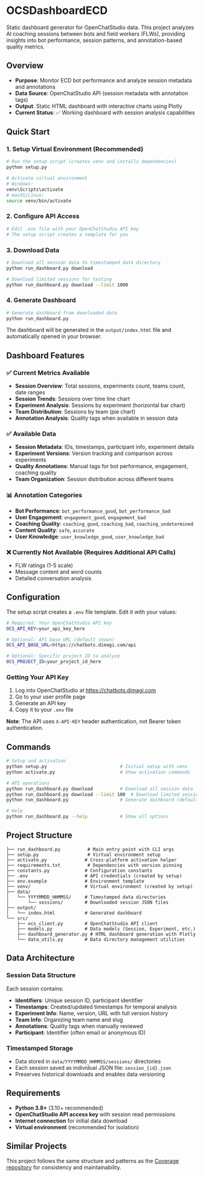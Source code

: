 # OCSDashboardECD
Static dashboard generator for OpenChatStudio data. This project analyzes AI coaching sessions between bots and field workers (FLWs), providing insights into bot performance, session patterns, and annotation-based quality metrics.

## Overview
- **Purpose**: Monitor ECD bot performance and analyze session metadata and annotations
- **Data Source**: OpenChatStudio API (session metadata with annotation tags)
- **Output**: Static HTML dashboard with interactive charts using Plotly
- **Current Status**: ✅ Working dashboard with session analysis capabilities

## Quick Start

### 1. **Setup Virtual Environment** (Recommended)
   ```bash
   # Run the setup script (creates venv and installs dependencies)
   python setup.py
   
   # Activate virtual environment
   # Windows:
   venv\Scripts\activate
   # macOS/Linux:
   source venv/bin/activate
   ```

### 2. **Configure API Access**
   ```bash
   # Edit .env file with your OpenChatStudio API key
   # The setup script creates a template for you
   ```

### 3. **Download Data**
   ```bash
   # Download all session data to timestamped data directory
   python run_dashboard.py download
   
   # Download limited sessions for testing
   python run_dashboard.py download --limit 1000
   ```

### 4. **Generate Dashboard**
   ```bash
   # Generate dashboard from downloaded data
   python run_dashboard.py
   ```

The dashboard will be generated in the `output/index.html` file and automatically opened in your browser.

## Dashboard Features

### ✅ **Current Metrics Available**
- **Session Overview**: Total sessions, experiments count, teams count, date ranges
- **Session Trends**: Sessions over time line chart
- **Experiment Analysis**: Sessions by experiment (horizontal bar chart)
- **Team Distribution**: Sessions by team (pie chart)
- **Annotation Analysis**: Quality tags when available in session data

### ✅ **Available Data**
- **Session Metadata**: IDs, timestamps, participant info, experiment details
- **Experiment Versions**: Version tracking and comparison across experiments
- **Quality Annotations**: Manual tags for bot performance, engagement, coaching quality
- **Team Organization**: Session distribution across different teams

### 📊 **Annotation Categories**
- **Bot Performance**: `bot_performance_good`, `bot_performance_bad`
- **User Engagement**: `engagement_good`, `engagement_bad` 
- **Coaching Quality**: `coaching_good`, `coaching_bad`, `coaching_undetermined`
- **Content Quality**: `safe`, `accurate`
- **User Knowledge**: `user_knowledge_good`, `user_knowledge_bad`

### ❌ **Currently Not Available** (Requires Additional API Calls)
- FLW ratings (1-5 scale)
- Message content and word counts
- Detailed conversation analysis

## Configuration

The setup script creates a `.env` file template. Edit it with your values:

```bash
# Required: Your OpenChatStudio API key
OCS_API_KEY=your_api_key_here

# Optional: API base URL (default shown)
OCS_API_BASE_URL=https://chatbots.dimagi.com/api

# Optional: Specific project ID to analyze
OCS_PROJECT_ID=your_project_id_here
```

### Getting Your API Key
1. Log into OpenChatStudio at https://chatbots.dimagi.com
2. Go to your user profile page
3. Generate an API key
4. Copy it to your `.env` file

**Note**: The API uses `X-API-KEY` header authentication, not Bearer token authentication.

## Commands

```bash
# Setup and activation
python setup.py                           # Initial setup with venv
python activate.py                        # Show activation commands

# API operations  
python run_dashboard.py download          # Download all session data
python run_dashboard.py download --limit 100  # Download limited sessions
python run_dashboard.py                   # Generate dashboard (default)

# Help
python run_dashboard.py --help            # Show all options
```

## Project Structure
```
├── run_dashboard.py          # Main entry point with CLI args
├── setup.py                  # Virtual environment setup
├── activate.py              # Cross-platform activation helper
├── requirements.txt          # Dependencies with version pinning
├── constants.py             # Configuration constants
├── .env                     # API credentials (created by setup)
├── env.example              # Environment template
├── venv/                    # Virtual environment (created by setup)
├── data/
│   └── YYYYMMDD_HHMMSS/     # Timestamped data directories
│       └── sessions/        # Downloaded session JSON files
├── output/
│   └── index.html           # Generated dashboard
└── src/
    ├── ocs_client.py        # OpenChatStudio API client
    ├── models.py            # Data models (Session, Experiment, etc.)
    ├── dashboard_generator.py # HTML dashboard generation with Plotly
    └── data_utils.py        # Data directory management utilities
```

## Data Architecture

### Session Data Structure
Each session contains:
- **Identifiers**: Unique session ID, participant identifier
- **Timestamps**: Created/updated timestamps for temporal analysis
- **Experiment Info**: Name, version, URL with full version history
- **Team Info**: Organizing team name and slug
- **Annotations**: Quality tags when manually reviewed
- **Participant**: Identifier (often email or anonymous ID)

### Timestamped Storage
- Data stored in `data/YYYYMMDD_HHMMSS/sessions/` directories
- Each session saved as individual JSON file: `session_{id}.json`
- Preserves historical downloads and enables data versioning

## Requirements
- **Python 3.8+** (3.10+ recommended)
- **OpenChatStudio API access key** with session read permissions
- **Internet connection** for initial data download
- **Virtual environment** (recommended for isolation)

## Similar Projects
This project follows the same structure and patterns as the [Coverage repository](https://github.com/jjackson/Coverage) for consistency and maintainability.